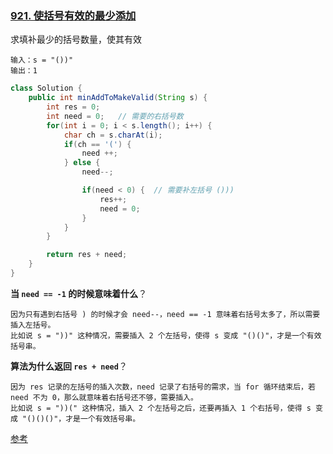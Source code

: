 ### [921. 使括号有效的最少添加](https://leetcode.cn/problems/minimum-add-to-make-parentheses-valid/)

求填补最少的括号数量，使其有效

```
输入：s = "())"
输出：1
```

```java
class Solution {
    public int minAddToMakeValid(String s) {
        int res = 0;
        int need = 0;   // 需要的右括号数
        for(int i = 0; i < s.length(); i++) {
            char ch = s.charAt(i);
            if(ch == '(') {
                need ++;
            } else {
                need--;

                if(need < 0) {  // 需要补左括号 ()))
                    res++;
                    need = 0;
                }
            }
        }

        return res + need;
    }
}
```

**当 `need == -1` 的时候意味着什么**？

```
因为只有遇到右括号 ) 的时候才会 need--，need == -1 意味着右括号太多了，所以需要插入左括号。
比如说 s = "))" 这种情况，需要插入 2 个左括号，使得 s 变成 "()()"，才是一个有效括号串。
```

**算法为什么返回 `res + need`**？

```
因为 res 记录的左括号的插入次数，need 记录了右括号的需求，当 for 循环结束后，若 need 不为 0，那么就意味着右括号还不够，需要插入。
比如说 s = "))(" 这种情况，插入 2 个左括号之后，还要再插入 1 个右括号，使得 s 变成 "()()()"，才是一个有效括号串。
```

[参考](https://labuladong.github.io/algo/di-san-zha-24031/jing-dian--a94a0/ru-he-jie--306f6/)